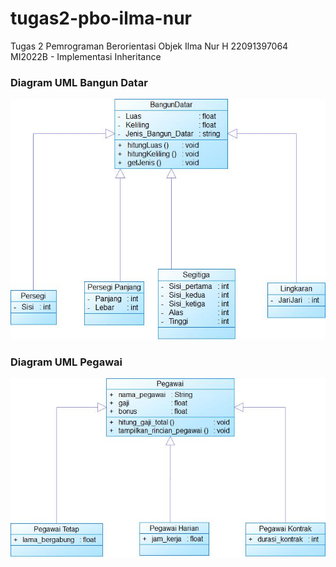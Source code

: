 # tugas2-pbo-ilma-nur
Tugas 2 Pemrograman Berorientasi Objek Ilma Nur H 22091397064 MI2022B - Implementasi Inheritance

<h3>Diagram UML Bangun Datar</h3>
<img src="DIAGRAM UML/uml bangun datar.jpg">

<h3>Diagram UML Pegawai</h3>
<img src="DIAGRAM UML/uml pegawai.jpg">
